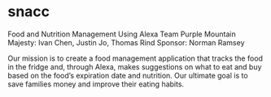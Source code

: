 # snacc
Food and Nutrition Management Using Alexa
Team Purple Mountain Majesty: Ivan Chen, Justin Jo, Thomas Rind
Sponsor: Norman Ramsey

Our mission is to create a food management application that tracks the food in the fridge and, through Alexa,  makes suggestions on what to eat and buy based on the food’s expiration date and nutrition.  Our ultimate goal is to  save families money and improve their eating habits.
